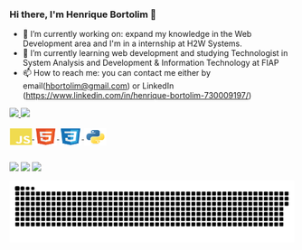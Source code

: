 ### Hi there, I'm Henrique Bortolim 👋


- 🔭 I’m currently working on: expand my knowledge in the Web Development area and I'm in a internship at H2W Systems.
- 🌱 I’m currently learning web development and studying Technologist in System Analysis and Development & Information Technology at FIAP
- 📫 How to reach me: you can contact me either by email(hbortolim@gmail.com) or LinkedIn (https://www.linkedin.com/in/henrique-bortolim-730009197/)

 <div>
  <a href="https://github.com/HBortolim">
  <img height="180em" src="https://github-readme-stats.vercel.app/api?username=HBortolim&show_icons=true&theme=tokyonight&include_all_commits=true&count_private=true"/>
  <img height="180em" src="https://github-readme-stats.vercel.app/api/top-langs/?username=HBortolim&layout=compact&langs_count=7&theme=tokyonight"/>
</div>
  <div style="display: inline_block"><br>
  <img align="center" alt="Henrique-Js" height="30" width="40" src="https://raw.githubusercontent.com/devicons/devicon/master/icons/javascript/javascript-plain.svg">
  <img align="center" alt="Henrique-HTML" height="30" width="40" src="https://raw.githubusercontent.com/devicons/devicon/master/icons/html5/html5-original.svg">
  <img align="center" alt="Henrique-CSS" height="30" width="40" src="https://raw.githubusercontent.com/devicons/devicon/master/icons/css3/css3-original.svg">
  <img align="center" alt="Henrique-Python" height="30" width="40" src="https://raw.githubusercontent.com/devicons/devicon/master/icons/python/python-original.svg">
</div>
  
  ##
  
  <div> 
  <a href="https://instagram.com/bortolimm" target="_blank"><img src="https://img.shields.io/badge/-Instagram-%23E4405F?style=for-the-badge&logo=instagram&logoColor=white" target="_blank"></a>
  <a href = "mailto:hbortolim@gmail.com"><img src="https://img.shields.io/badge/Gmail-D14836?style=for-the-badge&logo=gmail&logoColor=white" target="_blank"></a>
  <a href="https://www.linkedin.com/in/henrique-bortolim-730009197/" target="_blank"><img src="https://img.shields.io/badge/-LinkedIn-%230077B5?style=for-the-badge&logo=linkedin&logoColor=white" target="_blank"></a>
    
   ![Snake animation](https://github.com/HBortolim/HBortolim/blob/output/github-contribution-grid-snake.svg)
</div>
